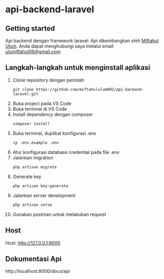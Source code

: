 # api-backend-laravel

## Getting started

Api backend dengan framework laravel. Api dikembangkan oleh <a href="https://miftahululum002.github.io/" target="_blank">Miftahul Ulum</a>. Anda dapat menghubungi saya melalui email <a href="mailto:ulumiftahul06@gmail.">ulumiftahul06@gmail.com</a>

## Langkah-langkah untuk menginstall aplikasi

<ol>
<li>Clone repository dengan perintah

```
git clone https://github.com/miftahululum002/api-backend-laravel.git
```

</li>
<li>Buka project pada VS Code</li>
<li>Buka terminal di VS Code</li>
<li>Install dependency dengan composer

```
composer install
```

</li>
<li>Buka terminal, duplikat konfigurasi .env

```
cp .env.example .env
```

</li>
<li>
Atur konfigurasi database credential pada file .env
</li>
<li>
Jalankan migration

```
php artisan migrate
```

</li>
<li>
Generate key

```
php artisan key:generate
```

</li>
<li>
Jalankan server development

```
php artisan serve
```

</li>
<li>
Gunakan postman untuk melakukan request
</li>
</ol>

## Host

Host: http://127.0.0.1:8000

## Dokumentasi Api

http://localhost:8000/docs/api
